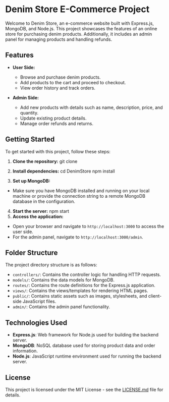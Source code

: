 # Denim Store E-Commerce Project

Welcome to Denim Store, an e-commerce website built with Express.js, MongoDB, and Node.js. This project showcases the features of an online store for purchasing denim products. Additionally, it includes an admin panel for managing products and handling refunds.

## Features

- **User Side:**
  - Browse and purchase denim products.
  - Add products to the cart and proceed to checkout.
  - View order history and track orders.

- **Admin Side:**
  - Add new products with details such as name, description, price, and quantity.
  - Update existing product details.
  - Manage order refunds and returns.

## Getting Started

To get started with this project, follow these steps:

1. **Clone the repository:**
git clone <repository-url>

2. **Install dependencies:**
cd DenimStore
npm install

3. **Set up MongoDB:**
- Make sure you have MongoDB installed and running on your local machine or provide the connection string to a remote MongoDB database in the configuration.

4. **Start the server:**
npm start
5. **Access the application:**
- Open your browser and navigate to `http://localhost:3000` to access the user side.
- For the admin panel, navigate to `http://localhost:3000/admin`.

## Folder Structure

The project directory structure is as follows:

- `controllers/`: Contains the controller logic for handling HTTP requests.
- `models/`: Contains the data models for MongoDB.
- `routes/`: Contains the route definitions for the Express.js application.
- `views/`: Contains the views/templates for rendering HTML pages.
- `public/`: Contains static assets such as images, stylesheets, and client-side JavaScript files.
- `admin/`: Contains the admin panel functionality.

## Technologies Used

- **Express.js**: Web framework for Node.js used for building the backend server.
- **MongoDB**: NoSQL database used for storing product data and order information.
- **Node.js**: JavaScript runtime environment used for running the backend server.

## License

This project is licensed under the MIT License - see the [LICENSE.md](LICENSE.md) file for details.


